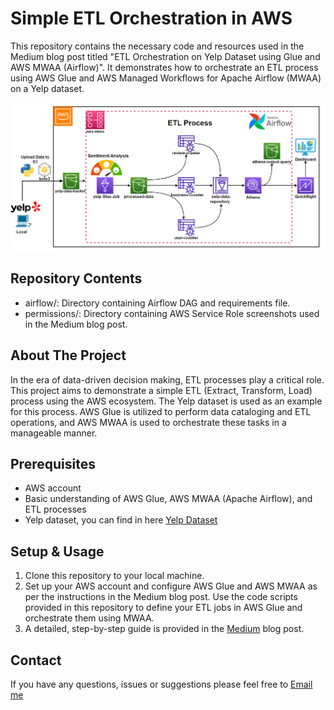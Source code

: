 # Simple ETL Orchestration in AWS
This repository contains the necessary code and resources used in the Medium blog post titled "ETL Orchestration on Yelp Dataset using Glue and AWS MWAA (Airflow)". It demonstrates how to orchestrate an ETL process using AWS Glue and AWS Managed Workflows for Apache Airflow (MWAA) on a Yelp dataset.

![Architecture of Project](./permissions/Architecture_of_Project.png)

## Repository Contents
* airflow/: Directory containing Airflow DAG and requirements file.
* permissions/: Directory containing AWS Service Role screenshots used in the Medium blog post.

## About The Project

In the era of data-driven decision making, ETL processes play a critical role. This project aims to demonstrate a simple ETL (Extract, Transform, Load) process using the AWS ecosystem. The Yelp dataset is used as an example for this process. AWS Glue is utilized to perform data cataloging and ETL operations, and AWS MWAA is used to orchestrate these tasks in a manageable manner.


## Prerequisites
* AWS account
* Basic understanding of AWS Glue, AWS MWAA (Apache Airflow), and ETL processes
* Yelp dataset, you can find in here [Yelp Dataset](https://www.kaggle.com/datasets/yelp-dataset/yelp-dataset/)


## Setup & Usage
1. Clone this repository to your local machine.
2. Set up your AWS account and configure AWS Glue and AWS MWAA as per the instructions in the Medium blog post.
   Use the code scripts provided in this repository to define your ETL jobs in AWS Glue and orchestrate them using MWAA.
3. A detailed, step-by-step guide is provided in the [Medium](https://medium.com/@TugrulGokce/etl-orchestration-on-yelp-dataset-using-glue-and-aws-mwaa-airflow-bcdfc676e46b) blog post.

## Contact
If you have any questions, issues or suggestions please feel free to [Email me](mailto:tugrulgkc1@gmail.com)